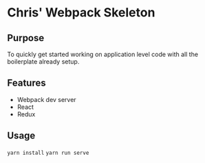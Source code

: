 # Chris' Webpack Skeleton

## Purpose
To quickly get started working on application level code with all the boilerplate already setup.

## Features
* Webpack dev server
* React
* Redux



## Usage
`yarn install`
`yarn run serve`
